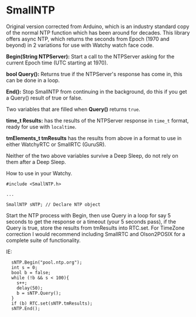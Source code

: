 # SmallNTP
Original version corrected from Arduino, which is an industry standard copy of the normal NTP function which has been around for decades.  This library offers async NTP, which returns the seconds from Epoch (1970 and beyond) in 2 variations for use with Watchy watch face code.

 **Begin(String NTPServer):**  Start a call to the NTPServer asking for the current Epoch time (UTC starting at 1970).
 
 **bool Query():**  Returns true if the NTPServer's response has come in, this can be done in a loop.
 
 **End():**  Stop SmallNTP from continuing in the background, do this if you get a Query() result of true or false.
 
 
 Two variables that are filled when **Query()** returns `true`.
 
 **time_t Results:** has the results of the NTPServer response in `time_t` format, ready for use with `localtime`.
 
 **tmElements_t tmResults** has the results from above in a format to use in either WatchyRTC or SmallRTC (GuruSR).
 
 Neither of the two above variables survive a Deep Sleep, do not rely on them after a Deep Sleep.

How to use in your Watchy.

`#include <SmallNTP.h>`

`...`

`SmallNTP sNTP; // Declare NTP object`

Start the NTP process with Begin, then use Query in a loop for say 5 seconds to get the response or a timeout (your 5 seconds pass), if the Query is true, store the results from tmResults into RTC.set.  For TimeZone correction I would recommend including SmallRTC and Olson2POSIX for a complete suite of functionality.

IE:

```
  sNTP.Begin("pool.ntp.org");
  int s = 0;
  bool b = false;
  while (!b && s < 100){
    s++;
    delay(50);
    b = sNTP.Query();
  }
  if (b) RTC.set(sNTP.tmResults);
  sNTP.End();
```

